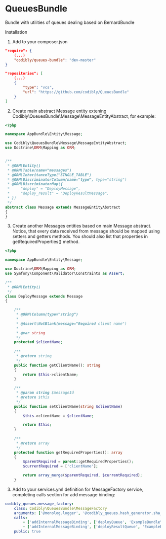 # QueuesBundle
Bundle with utilities of queues dealing based on BernardBundle

Installation

1. Add to your composer.json
``` json
"require": {
    (...)
    "codibly/queues-bundle": "dev-master"
}

"repositories": [
    (...)
    {
        "type": "vcs",
        "url": "https://github.com/codibly/QueuesBundle"
    }
]
```

2. Create main abstract Message entity extening Codibly\QueuesBundle\Message\MessageEntityAbstract, for example:

``` php
<?php

namespace AppBundle\Entity\Message;

use Codibly\QueuesBundle\Message\MessageEntityAbstract;
use Doctrine\ORM\Mapping as ORM;


/**
 * @ORM\Entity()
 * @ORM\Table(name="messages")
 * @ORM\InheritanceType("SINGLE_TABLE")
 * @ORM\DiscriminatorColumn(name="type", type="string")
 * @ORM\DiscriminatorMap({
 *     "deploy" = "DeployMessage",
 *     "deploy_result" = "DeployResultMessage",
 * })
 */
abstract class Message extends MessageEntityAbstract
{
}
```

3. Create another Messages entities based on main Message abstract. Notice, that every data received from message should 
be mapped using setters and getters methods. You should also list that properties in getRequiredProperties() method.

``` php
<?php

namespace AppBundle\Entity\Message;

use Doctrine\ORM\Mapping as ORM;
use Symfony\Component\Validator\Constraints as Assert;

/**
 * @ORM\Entity()
 */
class DeployMessage extends Message
{

    /**
     * @ORM\Column(type="string")
     *
     * @Assert\NotBlank(message="Required client name")
     *
     * @var string
     */
    protected $clientName;
    
    /**
     * @return string
     */
    public function getClientName(): string
    {
        return $this->clientName;
    }

    /**
     * @param string $messageId
     * @return $this
     */
    public function setClientName(string $clientName)
    {
        $this->clientName = $clientName;

        return $this;
    }
        
    /**
     * @return array
     */
    protected function getRequiredProperties(): array
    {
        $parentRequired = parent::getRequiredProperties();
        $currentRequired = ['clientName'];

        return array_merge($parentRequired, $currentRequired);
    }
```

3. Add to your services.yml definition for MessageFactory service, completing calls section for add message binding:

``` yml
codibly_queues.message_factory:
    class: Codibly\QueuesBundle\MessageFactory
    arguments: ['@monolog.logger', '@codibly_queues.hash_generator.sha_hash']
    calls:
        - ['addInternalMessageBinding', ['deployQueue', 'ExampleBundle\Entity\Message\DeployMessage']]
        - ['addInternalMessageBinding', ['deployResultQueue', 'ExampleBundle\Entity\Message\DeployResultMessage']]
    public: true
```
